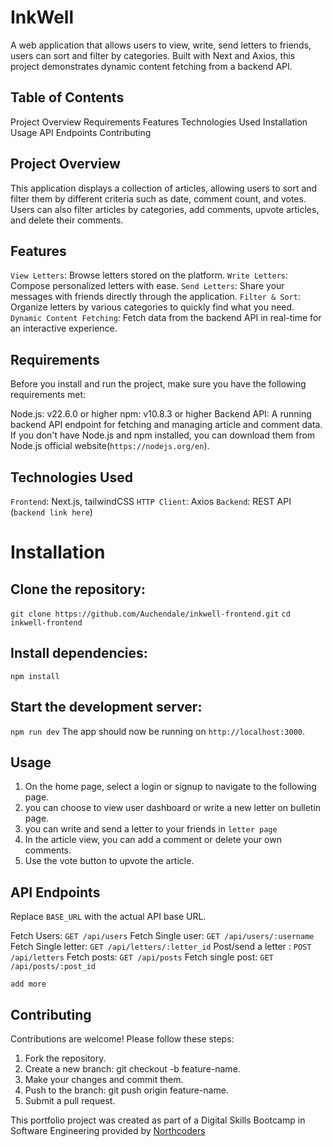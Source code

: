 <!-- This is a [Next.js](https://nextjs.org) project bootstrapped with [`create-next-app`](https://nextjs.org/docs/app/api-reference/cli/create-next-app).

## Getting Started

First, run the development server:

```bash
npm run dev
# or
yarn dev
# or
pnpm dev
# or
bun dev
```

Open [http://localhost:3000](http://localhost:3000) with your browser to see the result.

You can start editing the page by modifying `app/page.tsx`. The page auto-updates as you edit the file.

This project uses [`next/font`](https://nextjs.org/docs/app/building-your-application/optimizing/fonts) to automatically optimize and load [Geist](https://vercel.com/font), a new font family for Vercel.

## Learn More

To learn more about Next.js, take a look at the following resources:

- [Next.js Documentation](https://nextjs.org/docs) - learn about Next.js features and API.
- [Learn Next.js](https://nextjs.org/learn) - an interactive Next.js tutorial.

You can check out [the Next.js GitHub repository](https://github.com/vercel/next.js) - your feedback and contributions are welcome!

## Deploy on Vercel

The easiest way to deploy your Next.js app is to use the [Vercel Platform](https://vercel.com/new?utm_medium=default-template&filter=next.js&utm_source=create-next-app&utm_campaign=create-next-app-readme) from the creators of Next.js.

Check out our [Next.js deployment documentation](https://nextjs.org/docs/app/building-your-application/deploying) for more details. -->

# InkWell

A web application that allows users to view, write, send letters to friends, users can sort and filter by categories. Built with Next and Axios, this project demonstrates dynamic content fetching from a backend API.

## Table of Contents

Project Overview
Requirements
Features
Technologies Used
Installation
Usage
API Endpoints
Contributing

## Project Overview

This application displays a collection of articles, allowing users to sort and filter them by different criteria such as date, comment count, and votes. Users can also filter articles by categories, add comments, upvote articles, and delete their comments.

## Features

`View Letters`: Browse letters stored on the platform.
`Write Letters`: Compose personalized letters with ease.
`Send Letters`: Share your messages with friends directly through the application.
`Filter & Sort`: Organize letters by various categories to quickly find what you need.
`Dynamic Content Fetching`: Fetch data from the backend API in real-time for an interactive experience.

## Requirements

Before you install and run the project, make sure you have the following requirements met:

Node.js: v22.6.0 or higher
npm: v10.8.3 or higher
Backend API: A running backend API endpoint for fetching and managing article and comment data.
If you don't have Node.js and npm installed, you can download them from Node.js official website(`https://nodejs.org/en`).

## Technologies Used

`Frontend`: Next.js, tailwindCSS
`HTTP Client`: Axios
`Backend`: REST API (`backend link here`)

# Installation

## Clone the repository:

`git clone https://github.com/Auchendale/inkwell-frontend.git`
`cd inkwell-frontend`

## Install dependencies:

`npm install`

## Start the development server:

`npm run dev`
The app should now be running on `http://localhost:3000`.

## Usage

1. On the home page, select a login or signup to navigate to the following page.
2. you can choose to view user dashboard or write a new letter on bulletin page.
3. you can write and send a letter to your friends in `letter page`
4. In the article view, you can add a comment or delete your own comments.
5. Use the vote button to upvote the article.

## API Endpoints

Replace `BASE_URL` with the actual API base URL.

Fetch Users: `GET /api/users`
Fetch Single user: `GET /api/users/:username`
Fetch Single letter: `GET /api/letters/:letter_id`
Post/send a letter : `POST /api/letters`
Fetch posts: `GET /api/posts`
Fetch single post: `GET /api/posts/:post_id`

`add more`

## Contributing

Contributions are welcome! Please follow these steps:

1. Fork the repository.
2. Create a new branch: git checkout -b feature-name.
3. Make your changes and commit them.
4. Push to the branch: git push origin feature-name.
5. Submit a pull request.

This portfolio project was created as part of a Digital Skills Bootcamp in Software Engineering provided by [Northcoders](https://northcoders.com/)
